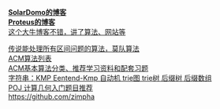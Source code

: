 **[SolarDomo的博客](http://blog.csdn.net/solardomo)**  
**[Proteus的博客](http://www.cnblogs.com/Pos-Proteus/)**  
[这个大牛博客不错，讲了算法、网站等](http://www.wutianqi.com/)  

[传说能处理所有区间问题的算法，莫队算法](http://blog.csdn.net/bossup/article/details/39236275)  
[ACM算法列表](http://m.blog.csdn.net/article/details?id=8159196)  
[ACM基本算法分类、推荐学习资料和配套习题](http://m.blog.csdn.net/article/details?id=8018392)  
[字符串：KMP Eentend-Kmp 自动机 trie图 trie树 后缀树 后缀数组 ](http://www.cnblogs.com/jiangjing/archive/2013/04/27/3048143.html)  
[POJ 计算几何入门题目推荐](http://blog.csdn.net/sdj222555/article/details/12835761)  
https://github.com/zimpha
